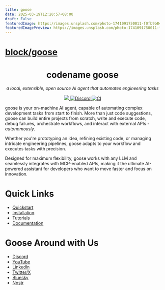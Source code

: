 ```yaml
---
title: goose
date: 2025-03-19T12:20:57+08:00
draft: False
featuredImage: https://images.unsplash.com/photo-1741091750011-f0fb9b8400cc?ixid=M3w0NjAwMjJ8MHwxfHJhbmRvbXx8fHx8fHx8fDE3NDIzNTc5OTl8&ixlib=rb-4.0.3
featuredImagePreview: https://images.unsplash.com/photo-1741091750011-f0fb9b8400cc?ixid=M3w0NjAwMjJ8MHwxfHJhbmRvbXx8fHx8fHx8fDE3NDIzNTc5OTl8&ixlib=rb-4.0.3
---
```


# [block/goose](https://github.com/block/goose)

<div align="center">

# codename goose

_a local, extensible, open source AI agent that automates engineering tasks_

<p align="center">
  <a href="https://opensource.org/licenses/Apache-2.0">
    <img src="https://img.shields.io/badge/License-Apache_2.0-blue.svg">
  </a>
  <a href="https://discord.gg/7GaTvbDwga">
    <img src="https://img.shields.io/discord/1287729918100246654?logo=discord&logoColor=white&label=Join+Us&color=blueviolet" alt="Discord">
  </a>
  <a href="https://github.com/block/goose/actions/workflows/ci.yml">
     <img src="https://img.shields.io/github/actions/workflow/status/block/goose/ci.yml?branch=main" alt="CI">
  </a>
</p>
</div>

goose is your on-machine AI agent, capable of automating complex development tasks from start to finish. More than just code suggestions, goose can build entire projects from scratch, write and execute code, debug failures, orchestrate workflows, and interact with external APIs - _autonomously_.

Whether you're prototyping an idea, refining existing code, or managing intricate engineering pipelines, goose adapts to your workflow and executes tasks with precision.

Designed for maximum flexibility, goose works with any LLM and seamlessly integrates with MCP-enabled APIs, making it the ultimate AI-powered assistant for developers who want to move faster and focus on innovation. 


# Quick Links
- [Quickstart](https://block.github.io/goose/docs/quickstart)
- [Installation](https://block.github.io/goose/docs/getting-started/installation)
- [Tutorials](https://block.github.io/goose/docs/category/tutorials)
- [Documentation](https://block.github.io/goose/docs/category/getting-started)


# Goose Around with Us
- [Discord](https://discord.gg/block-opensource)
- [YouTube](https://www.youtube.com/@blockopensource)
- [LinkedIn](https://www.linkedin.com/company/block-opensource)
- [Twitter/X](https://x.com/blockopensource)
- [Bluesky](https://bsky.app/profile/opensource.block.xyz)
- [Nostr](https://njump.me/opensource@block.xyz)

